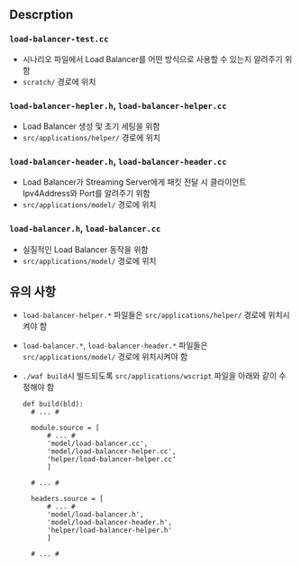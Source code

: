 ## Descrption

### `load-balancer-test.cc`

- 시나리오 파일에서 Load Balancer를 어떤 방식으로 사용할 수 있는지 알려주기 위함
- `scratch/` 경로에 위치

### `load-balancer-hepler.h`, `load-balancer-helper.cc`

- Load Balancer 생성 및 초기 세팅을 위함
- `src/applications/helper/` 경로에 위치

### `load-balancer-header.h`, `load-balancer-header.cc`

- Load Balancer가 Streaming Server에게 패킷 전달 시 클라이언트 Ipv4Address와 Port를 알려주기 위함
- `src/applications/model/` 경로에 위치

### `load-balancer.h`, `load-balancer.cc`

- 실질적인 Load Balancer 동작을 위함
- `src/applications/model/` 경로에 위치

## 유의 사항

- `load-balancer-helper.*` 파일들은 `src/applications/helper/` 경로에 위치시켜야 함

- `load-balancer.*`, `load-balancer-header.*` 파일들은 `src/applications/model/` 경로에 위치시켜야 함

- `./waf build`시 빌드되도록 `src/applications/wscript` 파일을 아래와 같이 수정해야 함

  ```
  def build(bld):
    # ... #
    
    module.source = [
        # ... #
        'model/load-balancer.cc',
        'model/load-balancer-helper.cc',
        'helper/load-balancer-helper.cc'
        ]
    
    # ... #
    
    headers.source = [
        # ... #
        'model/load-balancer.h',
        'model/load-balancer-header.h',
        'helper/load-balancer-helper.h'
        ]
    
    # ... #
  ```

  
